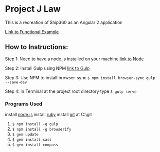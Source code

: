 # Project J Law

This is a recreation of Ship360 as an Angular 2 application

<a target="_blank" href="http://kickassbrocksamson.github.io/Ship360Angular2">Link to Functional Example</a>

## How to Instructions:

Step 1: Need to have a node.js installed on your machine [link to Node](https://nodejs.org/en/download/)

Step 2: Install Gulp using NPM [link to Gulp](https://github.com/gulpjs/gulp/blob/master/docs/getting-started.md)

Step 3: Use NPM to install browser-sync `$ npm install browser-sync gulp --save-dev`

Step 4: In Terminal at the project root directory type `$ gulp serve`

### Programs Used

install [node.js](https://nodejs.org/en/download/)
install [ruby](http://rubyinstaller.org/downloads/)
install [git](https://git-scm.com/download/win) at C:\git

1. `$ npm install -g gulp`
2. `$ npm install -g browserify`
3. `$ gem update`
4. `$ gem install sass`
5. `$ gem install compass`
